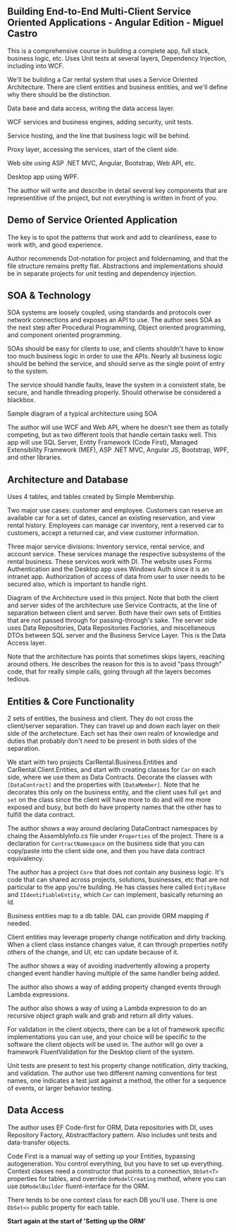 Building End-to-End Multi-Client Service Oriented Applications - Angular Edition - Miguel Castro
--------------------------------------------

This is a comprehensive course in building a complete app, full stack, business logic, etc. Uses Unit tests at several layers, Dependency Injection, including into WCF.

We'll be building a Car rental system that uses a Service Oriented Architecture. There are client entities and business entities, and we'll define why there should be the distinction.

Data base and data access, writing the data access layer.

WCF services and business engines, adding security, unit tests.

Service hosting, and the line that business logic will be behind.

Proxy layer, accessing the services, start of the client side.

Web site using ASP .NET MVC, Angular, Bootstrap, Web API, etc.

Desktop app using WPF.

The author will write and describe in detail several key components that are representitive of the project, but not everything is written in front of you.

## Demo of Service Oriented Application

The key is to spot the patterns that work and add to cleanliness, ease to work with, and good experience.

Author recommends Dot-notation for project and foldernaming, and that the file structure remains pretty flat. Abstractions and implementations should be in separate projects for unit testing and dependency injection.

## SOA & Technology

SOA systems are loosely coupled, using standards and protocols over network connections and exposes an API to use. The author sees SOA as the next step after Procedural Programming, Object oriented programming, and component oriented programming.

SOAs should be easy for clients to use, and clients shouldn't have to know too much business logic in order to use the APIs. Nearly all business logic should be behind the service, and should serve as the single point of entry to the system.

The service should handle faults, leave the system in a consistent state, be secure, and handle threading properly. Should otherwise be considered a blackbox.

Sample diagram of a typical architecture using SOA

The author will use WCF and Web API, where he doesn't see them as totally competing, but as two different tools that handle certain tasks well. This app will use SQL Server, Entity Framework (Code First), Managed Extensibility Framework (MEF), ASP .NET MVC, Angular JS, Bootstrap, WPF, and other libraries.

## Architecture and Database

Uses 4 tables, and tables created by Simple Membership.

Two major use cases: customer and employee. Customers can reserve an available car for a set of dates, cancel an existing reservation, and view rental history. Employees can manage car inventory, rent a reserved car to customers, accept a returned car, and view customer information.

Three major service divisions: Inventory service, rental service, and account service. These services manage the respective subsystems of the rental business. These services work with DI. The website uses Forms Authentication and the Desktop app uses Windows Auth since it is an intranet app. Authorization of access of data from user to user needs to be secured also, which is important to handle right.

Diagram of the Architecture used in this project. Note that both the client and server sides of the architecture use Service Contracts, at the line of separation between client and server. Both have their own sets of Entities that are not passed through for passing-through's sake. The server side uses Data Repositories, Data Repositories Factories, and miscellaneous DTOs between SQL server and the Business Service Layer. This is the Data Access layer.

Note that the architecture has points that sometimes skips layers, reaching around others. He describes the reason for this is to avoid "pass through" code, that for really simple calls, going through all the layers becomes tedious.

## Entities & Core Functionality

2 sets of entities, the business and client. They do not cross the client/server separation. They can travel up and down each layer on their side of the archetecture. Each set has their own realm of knowledge and duties that probably don't need to be present in both sides of the separation.

We start with two projects CarRental.Business.Entities and CarRental.Client.Entities, and start with creating classes for `Car` on each side, where we use them as Data Contracts. Decorate the classes with `[DataContract]` and the properties with `[DataMember]`. Note that he decorates this only on the business entity, and the client uses full `get` and `set` on the class since the client will have more to do and will me more exposed and busy, but both do have property names that the other has to fulfill the data contract.

The author shows a way around declaring DataContract namespaces by chaing the AssemblyInfo.cs file under `Properties` of the project. There is a declaration for `ContractNamespace` on the business side that you can copy/paste into the client side one, and then you have data contract equivalency.

The author has a project `Core` that does not contain any business logic. It's code that can shared across projects, solutions, businesses, etc that are not particular to the app you're building. He has classes here called `EntityBase` and `IIdentifiableEntity`, which `Car` can implement, basically returning an Id.

Business entities map to a db table. DAL can provide ORM mapping if needed.

Client entities may leverage property change notification and dirty tracking. When a client class instance changes value, it can through properties notify others of the change, and UI, etc can update because of it.

The author shows a way of avoiding inadvertently allowing a property changed event handler having multiple of the same handler being added.

The author also shows a way of adding property changed events through Lambda expressions.

The author also shows a way of using a Lambda expression to do an recursive object graph walk and grab and return all dirty values.

For validation in the client objects, there can be a lot of framework specific implementations you can use, and your choice will be specific to the software the client objects will be used in. The author will go over a framework FluentValidation for the Desktop client of the system.

Unit tests are present to test his property change notification, dirty tracking, and validation. The author use two different naming conventions for test names, one indicates a test just against a method, the other for a sequence of events, or larger behavior testing.

## Data Access

The author uses EF Code-first for ORM, Data repositories with DI, uses Repository Factory, Abstractfactory pattern. Also includes unit tests and data-transfer objects.

Code First is a manual way of setting up your Entities, bypassing autogeneration. You control everything, but you have to set up everything. Context classes need a constructor that points to a connection, `DbSet<T>` properties for tables, and override `OnModelCreating` method, where you can use `DbModelBuilder` fluent-interface for the ORM.

There tends to be one context class for each DB you'll use. There is one `DbSet<>` public property for each table.

**Start again at the start of 'Setting up the ORM'**